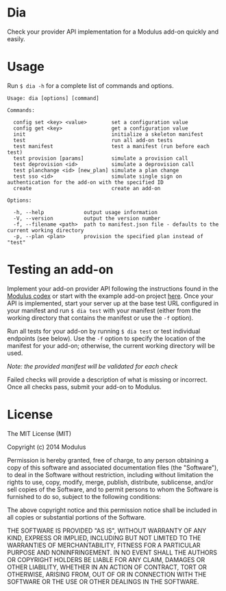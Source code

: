 Dia
===

Check your provider API implementation for a Modulus add-on quickly and easily.

# Usage

Run `$ dia -h` for a complete list of commands and options.

    Usage: dia [options] [command]

    Commands:

      config set <key> <value>        set a configuration value
      config get <key>                get a configuration value
      init                            initialize a skeleton manifest
      test                            run all add-on tests
      test manifest                   test a manifest (run before each test)
      test provision [params]         simulate a provision call
      test deprovision <id>           simulate a deprovision call
      test planchange <id> [new_plan] simulate a plan change
      test sso <id>                   simulate single sign on authentication for the add-on with the specified ID
      create                          create an add-on

    Options:

      -h, --help             output usage information
      -V, --version          output the version number
      -f, --filename <path>  path to manifest.json file - defaults to the current working directory
      -p, --plan <plan>      provision the specified plan instead of "test"

# Testing an add-on

Implement your add-on provider API following the instructions found in the
[Modulus codex](https://modulus.io/docs/addons/provider-api) or start with the
example add-on project [here](https://github.com/fiveisprime/example-addon).
Once your API is implemented, start your server up at the base test URL
configured in your manifest and run `$ dia test` with your manifest (either from
the working directory that contains the manifest or use the `-f` option).

Run all tests for your add-on by running `$ dia test` or test individual
endpoints (see below). Use the `-f` option to specify the location of the
manifest for your add-on; otherwise, the current working directory will be used.

_Note: the provided manifest will be validated for each check_

Failed checks will provide a description of what is missing or incorrect. Once
all checks pass, submit your add-on to Modulus.

# License

The MIT License (MIT)

Copyright (c) 2014 Modulus

Permission is hereby granted, free of charge, to any person obtaining a copy of
this software and associated documentation files (the "Software"), to deal in
the Software without restriction, including without limitation the rights to
use, copy, modify, merge, publish, distribute, sublicense, and/or sell copies of
the Software, and to permit persons to whom the Software is furnished to do so,
subject to the following conditions:

The above copyright notice and this permission notice shall be included in all
copies or substantial portions of the Software.

THE SOFTWARE IS PROVIDED "AS IS", WITHOUT WARRANTY OF ANY KIND, EXPRESS OR
IMPLIED, INCLUDING BUT NOT LIMITED TO THE WARRANTIES OF MERCHANTABILITY, FITNESS
FOR A PARTICULAR PURPOSE AND NONINFRINGEMENT. IN NO EVENT SHALL THE AUTHORS OR
COPYRIGHT HOLDERS BE LIABLE FOR ANY CLAIM, DAMAGES OR OTHER LIABILITY, WHETHER
IN AN ACTION OF CONTRACT, TORT OR OTHERWISE, ARISING FROM, OUT OF OR IN
CONNECTION WITH THE SOFTWARE OR THE USE OR OTHER DEALINGS IN THE SOFTWARE.

